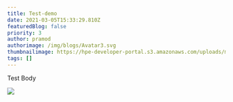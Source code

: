 ```yaml
---
title: Test-demo
date: 2021-03-05T15:33:29.810Z
featuredBlog: false
priority: 3
author: pramod
authorimage: /img/blogs/Avatar3.svg
thumbnailimage: https://hpe-developer-portal.s3.amazonaws.com/uploads/media/2020/12/pinkish-image-4-run-ai-post-1612367610553.JPG
tags: []
---
```

Test Body

![](/img/munchandlearn.jpg)

```

```